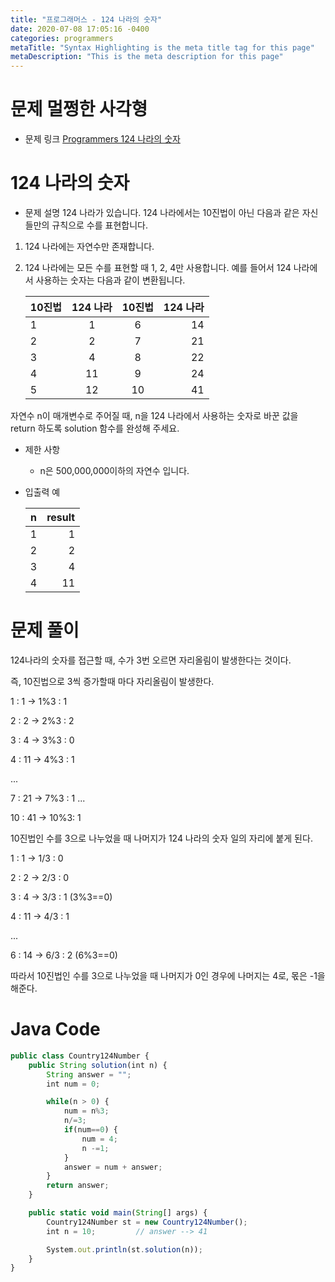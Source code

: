 ```yaml
---
title: "프로그래머스 - 124 나라의 숫자"
date: 2020-07-08 17:05:16 -0400
categories: programmers
metaTitle: "Syntax Highlighting is the meta title tag for this page"
metaDescription: "This is the meta description for this page"
---
```


# 문제 멀쩡한 사각형
- 문제 링크
  [Programmers 124 나라의 숫자](https://programmers.co.kr/learn/courses/30/lessons/12899)

# 124 나라의 숫자
- 문제 설명
  124 나라가 있습니다. 124 나라에서는 10진법이 아닌 다음과 같은 자신들만의 규칙으로 수를 표현합니다.
1. 124 나라에는 자연수만 존재합니다.
1. 124 나라에는 모든 수를 표현할 때 1, 2, 4만 사용합니다.
   예를 들어서 124 나라에서 사용하는 숫자는 다음과 같이 변환됩니다.

   10진법 | 124 나라 |	10진법 | 124 나라
   ---|:---:|:---:|---:
   1 |	1 | 6 | 14
   2 |	2 | 7 | 21
   3 |	4 | 8 | 22
   4 | 11 | 9 | 24
   5 |	12 | 10 | 41

자연수 n이 매개변수로 주어질 때, n을 124 나라에서 사용하는 숫자로 바꾼 값을 return 하도록 solution 함수를 완성해 주세요.

- 제한 사항
  - n은 500,000,000이하의 자연수 입니다.

- 입출력 예

  n |	result
  ---|---:
  1 |	1
  2 |	2
  3 |	4
  4 |	11

# 문제 풀이
124나라의 숫자를 접근할 때, 수가 3번 오르면 자리올림이 발생한다는 것이다.

즉, 10진법으로 3씩 증가할때 마다 자리올림이 발생한다.

1 : 1   -> 1%3 : 1

2 : 2   -> 2%3 : 2

3 : 4   -> 3%3 : 0

4 : 11  -> 4%3 : 1

...

7 : 21  -> 7%3 : 1
...

10 : 41 -> 10%3: 1

10진법인 수를 3으로 나누었을 때 나머지가 124 나라의 숫자 일의 자리에 붙게 된다.

1 : 1  -> 1/3 : 0

2 : 2  -> 2/3 : 0

3 : 4  -> 3/3 : 1   (3%3==0)

4 : 11 -> 4/3 : 1

...

6 : 14 -> 6/3 : 2   (6%3==0)

따라서 10진법인 수를 3으로 나누었을 때 나머지가 0인 경우에 나머지는 4로, 몫은 -1을 해준다.

# Java Code
``` javascript
public class Country124Number {
	public String solution(int n) {
		String answer = "";
		int num = 0;

		while(n > 0) {
			num = n%3;
			n/=3;
			if(num==0) {
				num = 4;
				n -=1;
			}
			answer = num + answer;
		}
		return answer;
	}

	public static void main(String[] args) {
		Country124Number st = new Country124Number();
		int n = 10;			// answer --> 41

		System.out.println(st.solution(n));
	}
}
```

